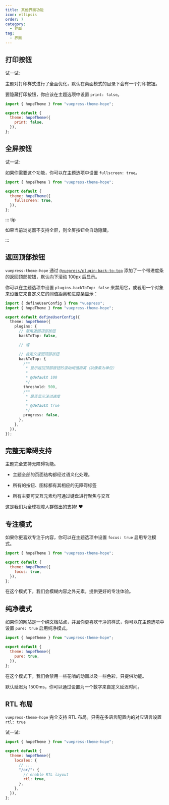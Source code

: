 ```yaml
---
title: 其他界面功能
icon: ellipsis
order: 7
category:
  - 界面
tag:
  - 界面
---
```


## 打印按钮

试一试: <PrintButton />

主题对打印样式进行了全面优化，默认在桌面模式的目录下会有一个打印按钮。

要隐藏打印按钮，你应该在主题选项中设置 `print: false`。

```js {5} title=".vuepress/config.js"
import { hopeTheme } from "vuepress-theme-hope";

export default {
  theme: hopeTheme({
    print: false,
  }),
};
```

## 全屏按钮

试一试:

<ToggleFullScreenButton />

如果你需要这个功能，你可以在主题选项中设置 `fullscreen: true`。

```js {5} title=".vuepress/config.js"
import { hopeTheme } from "vuepress-theme-hope";

export default {
  theme: hopeTheme({
    fullscreen: true,
  }),
};
```

::: tip

如果当前浏览器不支持全屏，则全屏按钮会自动隐藏。

:::

## 返回顶部按钮

`vuepress-theme-hope` 通过 [`@vuepress/plugin-back-to-top`][back-to-top] 添加了一个带进度条的返回顶部按钮，默认向下滚动 100px 后显示。

你可以在主题选项中设置 `plugins.backToTop: false` 来禁用它，或者用一个对象来设置它来自定义它的阈值距离和进度条显示：

```ts {8,13-26} title=".vuepress/config.ts"
import { defineUserConfig } from "vuepress";
import { hopeTheme } from "vuepress-theme-hope";

export default defineUserConfig({
  theme: hopeTheme({
    plugins: {
      // 禁用返回顶部按钮
      backToTop: false,

      // 或

      // 自定义返回顶部按钮
      backToTop: {
        /**
         * 显示返回顶部按钮的滚动阈值距离（以像素为单位）
         *
         * @default 100
         */
        threshold: 500,
        /**
         * 是否显示滚动进度
         *
         * @default true
         */
        progress: false,
      },
    },
  }),
});
```

## 完整无障碍支持

主题完全支持无障碍功能。

- 主题全部的页面结构都经过语义化处理。

- 所有的按钮、图标都有其相应的无障碍标签

- 所有主要可交互元素均可通过键盘进行聚焦与交互

这是我们为全球视障人群做出的支持! :heart:

## 专注模式

如果你更喜欢专注于内容，你可以在主题选项中设置 `focus: true` 启用专注模式。

```js {5} title=".vuepress/config.js"
import { hopeTheme } from "vuepress-theme-hope";

export default {
  theme: hopeTheme({
    focus: true,
  }),
};
```

在这个模式下，我们会模糊内容之外元素，提供更好的专注体验。

## 纯净模式

如果你的网站是一个纯文档站点，并且你更喜欢干净的样式，你可以在主题选项中设置 `pure: true` 启用纯净模式。

```js {5} title=".vuepress/config.js"
import { hopeTheme } from "vuepress-theme-hope";

export default {
  theme: hopeTheme({
    pure: true,
  }),
};
```

在这个模式下，我们会禁用一些花哨的动画以及一些色彩，只提供功能。

默认延迟为 1500ms，你可以通过设置为一个数字来自定义延迟时间。

## RTL 布局

`vuepress-theme-hope` 完全支持 RTL 布局。只需在多语言配置内的对应语言设置 `rtl: true`

试一试: <ToggleRTLButton />

```js {9} title=".vuepress/config.js"
import { hopeTheme } from "vuepress-theme-hope";

export default {
  theme: hopeTheme({
    locales: {
      // ...
      "/ar/": {
        // enable RTL layout
        rtl: true,
      },
    },
  }),
};
```

<script setup lang="ts">
import ToggleFullScreenButton from "@theme-hope/modules/outlook/components/ToggleFullScreenButton";
import PrintButton from "@theme-hope/modules/info/components/PrintButton";
import ToggleRTLButton from "@ToggleRTLButton";
</script>

[back-to-top]: https://ecosystem.vuejs.press/zh/plugins/features/back-to-top.html
